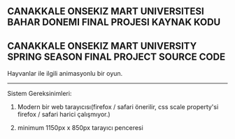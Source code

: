 
CANAKKALE ONSEKIZ MART UNIVERSITESI BAHAR DONEMI FINAL PROJESI KAYNAK KODU
-
CANAKKALE ONSEKIZ MART UNIVERSITY SPRING SEASON FINAL PROJECT SOURCE CODE
-

Hayvanlar ile ilgili animasyonlu bir oyun.
*****
Sistem Gereksinimleri: 


1) Modern bir web tarayıcısı(firefox / safari önerilir, css scale property'si firefox / safari harici çalışmıyor.)


2) minimum 1150px x 850px tarayıcı penceresi